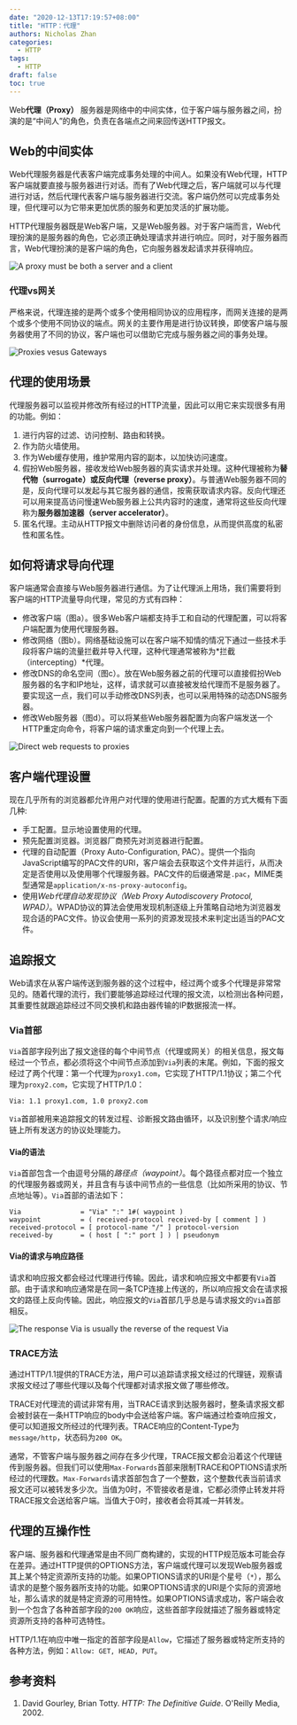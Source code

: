 ```yaml
---
date: "2020-12-13T17:19:57+08:00"
title: "HTTP：代理"
authors: Nicholas Zhan
categories:
  - HTTP
tags:
  - HTTP
draft: false
toc: true
---
```

Web**代理（Proxy）** 服务器是网络中的中间实体，位于客户端与服务器之间，扮演的是“中间人”的角色，负责在各端点之间来回传送HTTP报文。

## Web的中间实体
Web代理服务器是代表客户端完成事务处理的中间人。如果没有Web代理，HTTP客户端就要直接与服务器进行对话。而有了Web代理之后，客户端就可以与代理进行对话，然后代理代表客户端与服务器进行交流。客户端仍然可以完成事务处理，但代理可以为它带来更加优质的服务和更加灵活的扩展功能。

HTTP代理服务器既是Web客户端，又是Web服务器。对于客户端而言，Web代理扮演的是服务器的角色，它必须正确处理请求并进行响应。同时，对于服务器而言，Web代理扮演的是客户端的角色，它向服务器发起请求并获得响应。

![A proxy must be both a server and a client](/images/computer_networks/http/a-proxy-must-be-both-a-server-and-a-client.png)

### 代理vs网关
严格来说，代理连接的是两个或多个使用相同协议的应用程序，而网关连接的是两个或多个使用不同协议的端点。网关的主要作用是进行协议转换，即使客户端与服务器使用了不同的协议，客户端也可以借助它完成与服务器之间的事务处理。

![Proxies vesus Gateways](/images/computer_networks/http/proxies-versus-gateways.png)

## 代理的使用场景
代理服务器可以监视并修改所有经过的HTTP流量，因此可以用它来实现很多有用的功能。例如：
1. 进行内容的过滤、访问控制、路由和转换。
2. 作为防火墙使用。
3. 作为Web缓存使用，维护常用内容的副本，以加快访问速度。
4. 假扮Web服务器，接收发给Web服务器的真实请求并处理。这种代理被称为**替代物（surrogate）**或**反向代理（reverse proxy）**。与普通Web服务器不同的是，反向代理可以发起与其它服务器的通信，按需获取请求内容。反向代理还可以用来提高访问慢速Web服务器上公共内容时的速度，通常将这些反向代理称为**服务器加速器（server accelerator）**。
5. 匿名代理。主动从HTTP报文中删除访问者的身份信息，从而提供高度的私密性和匿名性。

## 如何将请求导向代理
客户端通常会直接与Web服务器进行通信。为了让代理派上用场，我们需要将到客户端的HTTP流量导向代理，常见的方式有四种：
* 修改客户端（图a）。很多Web客户端都支持手工和自动的代理配置，可以将客户端配置为使用代理服务器。
* 修改网络（图b）。网络基础设施可以在客户端不知情的情况下通过一些技术手段将客户端的流量拦截并导入代理，这种代理通常被称为*拦截（intercepting）*代理。
* 修改DNS的命名空间（图c）。放在Web服务器之前的代理可以直接假扮Web服务器的名字和IP地址，这样，请求就可以直接被发给代理而不是服务器了。要实现这一点，我们可以手动修改DNS列表，也可以采用特殊的动态DNS服务器。
* 修改Web服务器（图d）。可以将某些Web服务器配置为向客户端发送一个HTTP重定向命令，将客户端的请求重定向到一个代理上去。

![Direct web requests to proxies](/images/computer_networks/http/direct-web-requests-to-proxies.png)

## 客户端代理设置
现在几乎所有的浏览器都允许用户对代理的使用进行配置。配置的方式大概有下面几种:
* 手工配置。显示地设置使用的代理。
* 预先配置浏览器。浏览器厂商预先对浏览器进行配置。
* 代理的自动配置（Proxy Auto-Configuration, PAC）。提供一个指向JavaScript编写的PAC文件的URI，客户端会去获取这个文件并运行，从而决定是否使用以及使用哪个代理服务器。PAC文件的后缀通常是`.pac`，MIME类型通常是`application/x-ns-proxy-autoconfig`。
* 使用*Web代理自动发现协议（Web Proxy Autodiscovery Protocol, WPAD）*。WPAD协议的算法会使用发现机制逐级上升策略自动地为浏览器发现合适的PAC文件。协议会使用一系列的资源发现技术来判定出适当的PAC文件。

## 追踪报文
Web请求在从客户端传送到服务器的这个过程中，经过两个或多个代理是非常常见的。随着代理的流行，我们要能够追踪经过代理的报文流，以检测出各种问题，其重要性就跟追踪经过不同交换机和路由器传输的IP数据报流一样。

### Via首部
`Via`首部字段列出了报文途径的每个中间节点（代理或网关）的相关信息，报文每经过一个节点，都必须将这个中间节点添加到`Via`列表的末尾。例如，下面的报文经过了两个代理：第一个代理为`proxy1.com`，它实现了HTTP/1.1协议；第二个代理为`proxy2.com`，它实现了HTTP/1.0：
```
Via: 1.1 proxy1.com, 1.0 proxy2.com
```
`Via`首部被用来追踪报文的转发过程、诊断报文路由循环，以及识别整个请求/响应链上所有发送方的协议处理能力。

#### Via的语法
`Via`首部包含一个由逗号分隔的*路径点（waypoint）*。每个路径点都对应一个独立的代理服务器或网关，并且含有与该中间节点的一些信息（比如所采用的协议、节点地址等）。`Via`首部的语法如下：
```
Via               = "Via" ":" 1#( waypoint )
waypoint          = ( received-protocol received-by [ comment ] )
received-protocol = [ protocol-name "/" ] protocol-version
received-by       = ( host [ ":" port ] ) | pseudonym
```

#### Via的请求与响应路径
请求和响应报文都会经过代理进行传输。因此，请求和响应报文中都要有`Via`首部。由于请求和响应通常是在同一条TCP连接上传送的，所以响应报文会在请求报文的路径上反向传输。因此，响应报文的`Via`首部几乎总是与请求报文的`Via`首部相反。

![The response Via is usually the reverse of the request Via](/images/computer_networks/http/the-response-via-is-usually-the-reverse-of-the-request-via.png)

### TRACE方法
通过HTTP/1.1提供的TRACE方法，用户可以追踪请求报文经过的代理链，观察请求报文经过了哪些代理以及每个代理都对请求报文做了哪些修改。

TRACE对代理流的调试非常有用，当TRACE请求到达服务器时，整条请求报文都会被封装在一条HTTP响应的body中会送给客户端。客户端通过检查响应报文，便可以知道报文所经过的代理列表。TRACE响应的Content-Type为`message/http`，状态码为`200 OK`。

通常，不管客户端与服务器之间存在多少代理，TRACE报文都会沿着这个代理链传到服务器。但我们可以使用`Max-Forwards`首部来限制TRACE和OPTIONS请求所经过的代理数。`Max-Forwards`请求首部包含了一个整数，这个整数代表当前请求报文还可以被转发多少次。当值为0时，不管接收者是谁，它都必须停止转发并将TRACE报文会送给客户端。当值大于0时，接收者会将其减一并转发。

## 代理的互操作性
客户端、服务器和代理通常是由不同厂商构建的，实现的HTTP规范版本可能会存在差异。通过HTTP提供的OPTIONS方法，客户端或代理可以发现Web服务器或其上某个特定资源所支持的功能。如果OPTIONS请求的URI是个星号（`*`），那么请求的是整个服务器所支持的功能。如果OPTIONS请求的URI是个实际的资源地址，那么请求的就是特定资源的可用特性。如果OPTIONS请求成功，客户端会收到一个包含了各种首部字段的`200 OK`响应，这些首部字段就描述了服务器或特定资源所支持的各种可选特性。

HTTP/1.1在响应中唯一指定的首部字段是`Allow`，它描述了服务器或特定所支持的各种方法，例如：`Allow: GET, HEAD, PUT`。

## 参考资料
1. David Gourley, Brian Totty. *HTTP: The Definitive Guide*. O'Reilly Media, 2002.
